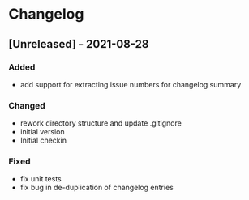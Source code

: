 # Changelog
## [Unreleased] - 2021-08-28
### Added
- add support for extracting issue numbers for changelog summary

### Changed
- rework directory structure and update .gitignore
- initial version
- Initial checkin

### Fixed
- fix unit tests
- fix bug in de-duplication of changelog entries

